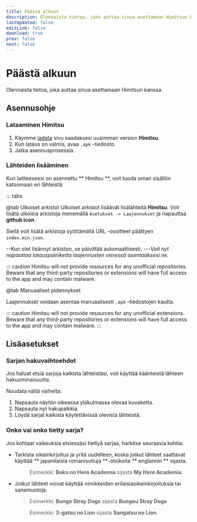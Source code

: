 ```yaml
---
title: Päästä alkuun
description: Olennaista tietoa, joka auttaa sinua asettamaan Himitsun kanssa.
lastUpdated: false
editLink: false
download: true
prev: false
next: false
---
```




# Päästä alkuun

Olennaista tietoa, joka auttaa sinua asettamaan Himitsun kanssa.

## Asennusohje

### Lataaminen Himitsu

1. Käymme [ladata](/download/) sivu saadaksesi uusimman version **Himitsu**.
2. Kun lataus on valmis, avaa `.apk` -tiedosto.
3. Jatka asennusprosessia.

### Lähteiden lisääminen

Kun laitteeseesi on asennettu ** Himitsu **, voit tuoda oman sisällön katsomaan eri lähteistä:


::: tabs

@tab Ulkoiset arkistot
Ulkoiset arkistot lisäävät lisälähteitä **Himitsu**. Voit lisätä ulkoisia arkistoja menemällä ``Asetukset -> Laajennukset`` ja napauttaa **github icon**.

Siellä voit lisätä arkistoja syöttämällä URL -osoitteet päättyen `index.min.json`.

--Kun olet lisännyt arkiston, se päivittää automaattisesti.
---*Voit nyt napauttaa latauspainiketta laajennusten vieressä asentaaksesi ne.*

::: caution
Himitsu will not provide resources for any unofficial repositories. Beware that any third-party repositories or extensions will have full access to the app and may contain malware.

@tab Manuaaliset pidennykset

Laajennukset voidaan asentaa manuaalisesti `.apk` -tiedostojen kautta.

::: caution
Himitsu will not provide resources for any unofficial extensions. Beware that any third-party repositories or extensions will have full access to the app and may contain malware.
:::

## Lisäasetukset

### Sarjan hakuvaihtoehdot

Jos haluat etsiä sarjoja kaikista lähteistäsi, voit käyttää käänteistä lähteen hakuominaisuutta.

Noudata näitä vaiheita:

1. Napsauta näytön oikeassa yläkulmassa olevaa kuvaketta.
1. Napsauta nyt hakupalkkia
1. Löydä sarjat kaikista käytettävissä olevista lähteistä.

### Onko vai onko tietty sarja?

Jos kohtaat vaikeuksia etsiessäsi tiettyä sarjaa, harkitse seuraavia kohtia:

* Tarkista oikeinkirjoitus ja yritä uudelleen, koska jotkut lähteet saattavat käyttää ** japanilaisia ​​romanisoituja **-otsikoita ** englannin ** sijasta.
  > Esimerkki: **Boku no Hero Academia** sijasta **My Hero Academia**.

* Jotkut lähteet voivat käyttää nimikkeiden erilaisia ​​oikeinkirjoituksia tai sanamuotoja.
  > Esimerkki: **Bungo Stray Dogs** sijasta **Bungou Stray Dogs**

  > Esimerkki: **3-gatsu no Lion** sijasta **Sangatsu no Lion**.

